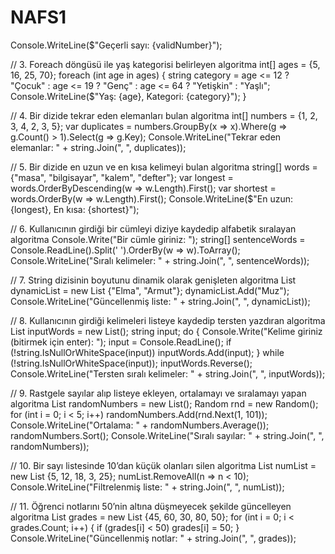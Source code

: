 # NAFS1

Console.WriteLine($"Geçerli sayı: {validNumber}");

// 3. Foreach döngüsü ile yaş kategorisi belirleyen algoritma
int[] ages = {5, 16, 25, 70};
foreach (int age in ages)
{
    string category = age <= 12 ? "Çocuk" : age <= 19 ? "Genç" : age <= 64 ? "Yetişkin" : "Yaşlı";
    Console.WriteLine($"Yaş: {age}, Kategori: {category}");
}

// 4. Bir dizide tekrar eden elemanları bulan algoritma
int[] numbers = {1, 2, 3, 4, 2, 3, 5};
var duplicates = numbers.GroupBy(x => x).Where(g => g.Count() > 1).Select(g => g.Key);
Console.WriteLine("Tekrar eden elemanlar: " + string.Join(", ", duplicates));

// 5. Bir dizide en uzun ve en kısa kelimeyi bulan algoritma
string[] words = {"masa", "bilgisayar", "kalem", "defter"};
var longest = words.OrderByDescending(w => w.Length).First();
var shortest = words.OrderBy(w => w.Length).First();
Console.WriteLine($"En uzun: {longest}, En kısa: {shortest}");

// 6. Kullanıcının girdiği bir cümleyi diziye kaydedip alfabetik sıralayan algoritma
Console.Write("Bir cümle giriniz: ");
string[] sentenceWords = Console.ReadLine().Split(' ').OrderBy(w => w).ToArray();
Console.WriteLine("Sıralı kelimeler: " + string.Join(", ", sentenceWords));

// 7. String dizisinin boyutunu dinamik olarak genişleten algoritma
List<string> dynamicList = new List<string> {"Elma", "Armut"};
dynamicList.Add("Muz");
Console.WriteLine("Güncellenmiş liste: " + string.Join(", ", dynamicList));

// 8. Kullanıcının girdiği kelimeleri listeye kaydedip tersten yazdıran algoritma
List<string> inputWords = new List<string>();
string input;
do
{
    Console.Write("Kelime giriniz (bitirmek için enter): ");
    input = Console.ReadLine();
    if (!string.IsNullOrWhiteSpace(input)) inputWords.Add(input);
} while (!string.IsNullOrWhiteSpace(input));
inputWords.Reverse();
Console.WriteLine("Tersten sıralı kelimeler: " + string.Join(", ", inputWords));

// 9. Rastgele sayılar alıp listeye ekleyen, ortalamayı ve sıralamayı yapan algoritma
List<int> randomNumbers = new List<int>();
Random rnd = new Random();
for (int i = 0; i < 5; i++) randomNumbers.Add(rnd.Next(1, 101));
Console.WriteLine("Ortalama: " + randomNumbers.Average());
randomNumbers.Sort();
Console.WriteLine("Sıralı sayılar: " + string.Join(", ", randomNumbers));

// 10. Bir sayı listesinde 10’dan küçük olanları silen algoritma
List<int> numList = new List<int> {5, 12, 18, 3, 25};
numList.RemoveAll(n => n < 10);
Console.WriteLine("Filtrelenmiş liste: " + string.Join(", ", numList));

// 11. Öğrenci notlarını 50’nin altına düşmeyecek şekilde güncelleyen algoritma
List<int> grades = new List<int> {45, 60, 30, 80, 50};
for (int i = 0; i < grades.Count; i++)
{
    if (grades[i] < 50) grades[i] = 50;
}
Console.WriteLine("Güncellenmiş notlar: " + string.Join(", ", grades));
